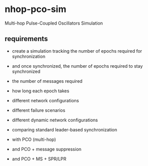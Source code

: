 # nhop-pco-sim
Multi-hop Pulse-Coupled Oscillators Simulation

## requirements

- create a simulation tracking the number of epochs required for synchronization
- and once synchronized, the number of epochs required to stay synchronized
- the number of messages required 
- how long each epoch takes

- different network configurations
- different failure scenarios
- different dynamic network configurations

- comparing standard leader-based synchronization
- with PCO (multi-hop)
- and PCO + message suppression
- and PCO + MS + SPR/LPR


